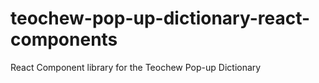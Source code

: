 # teochew-pop-up-dictionary-react-components
React Component library for the Teochew Pop-up Dictionary
